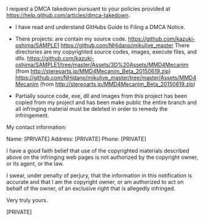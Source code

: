 I request a DMCA takedown pursuant to your policies provided at
https://help.github.com/articles/dmca-takedown.

- I have read and understand GitHubs Guide to Filing a DMCA Notice.

- There projects: are contain my source code.
https://github.com/kazuki-oshima/SAMPLE1
https://github.com/NHidano/mikulive_master
There directories are my copyrighted source codes, images, execute files, and dlls.
https://github.com/kazuki-oshima/SAMPLE1/tree/master/Assets/3D%20Assets/MMD4Mecanim
(from http://stereoarts.jp/MMD4Mecanim_Beta_20150619.zip)
https://github.com/NHidano/mikulive_master/tree/master/Assets/MMD4Mecanim (from http://stereoarts.jp/MMD4Mecanim_Beta_20150619.zip)

- Partially source code, exe, dll and images from this project has been
copied from my project and has been make public
the entire branch and all infringing material must be deleted in order
to remedy the infringement.

My contact information:


Name: [PRIVATE]
Address: [PRIVATE]
Phone: [PRIVATE]


I have a good faith belief that use of the copyrighted materials
described above on the infringing web pages is not authorized by the
copyright owner, or its agent, or the law.

I swear, under penalty of perjury, that the information in this
notification is accurate and that I am the copyright owner, or am
authorized to act on behalf of the owner, of an exclusive right that is
allegedly infringed.

Very truly yours.

[PRIVATE]
